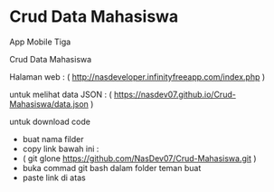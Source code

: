 # Crud Data Mahasiswa
App Mobile  Tiga

Crud Data Mahasiswa

Halaman  web :
( http://nasdeveloper.infinityfreeapp.com/index.php )

untuk melihat data JSON :
( https://nasdev07.github.io/Crud-Mahasiswa/data.json )


untuk download code
- buat nama filder
- copy link bawah ini :
- ( git glone https://github.com/NasDev07/Crud-Mahasiswa.git )
- buka commad git bash dalam folder teman buat
- paste link di atas
 
